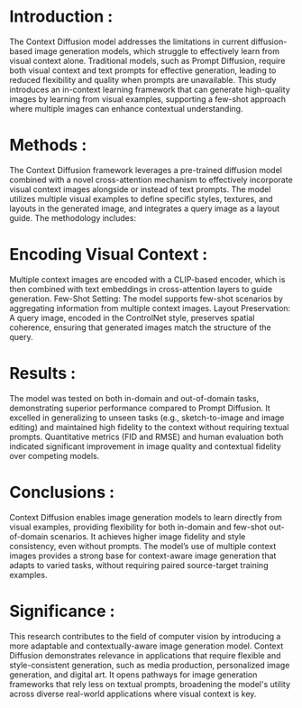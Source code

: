 # Introduction :
The Context Diffusion model addresses the limitations in current diffusion-based image generation models, which struggle to effectively learn from visual context alone. Traditional models, such as Prompt Diffusion, require both visual context and text prompts for effective generation, leading to reduced flexibility and quality when prompts are unavailable. This study introduces an in-context learning framework that can generate high-quality images by learning from visual examples, supporting a few-shot approach where multiple images can enhance contextual understanding.

# Methods :
The Context Diffusion framework leverages a pre-trained diffusion model combined with a novel cross-attention mechanism to effectively incorporate visual context images alongside or instead of text prompts. The model utilizes multiple visual examples to define specific styles, textures, and layouts in the generated image, and integrates a query image as a layout guide. The methodology includes:

# Encoding Visual Context : 
Multiple context images are encoded with a CLIP-based encoder, which is then combined with text embeddings in cross-attention layers to guide generation.
Few-Shot Setting: The model supports few-shot scenarios by aggregating information from multiple context images.
Layout Preservation: A query image, encoded in the ControlNet style, preserves spatial coherence, ensuring that generated images match the structure of the query.

# Results :
The model was tested on both in-domain and out-of-domain tasks, demonstrating superior performance compared to Prompt Diffusion. It excelled in generalizing to unseen tasks (e.g., sketch-to-image and image editing) and maintained high fidelity to the context without requiring textual prompts. Quantitative metrics (FID and RMSE) and human evaluation both indicated significant improvement in image quality and contextual fidelity over competing models.

# Conclusions :
Context Diffusion enables image generation models to learn directly from visual examples, providing flexibility for both in-domain and few-shot out-of-domain scenarios. It achieves higher image fidelity and style consistency, even without prompts. The model’s use of multiple context images provides a strong base for context-aware image generation that adapts to varied tasks, without requiring paired source-target training examples.

# Significance :
This research contributes to the field of computer vision by introducing a more adaptable and contextually-aware image generation model. Context Diffusion demonstrates relevance in applications that require flexible and style-consistent generation, such as media production, personalized image generation, and digital art. It opens pathways for image generation frameworks that rely less on textual prompts, broadening the model's utility across diverse real-world applications where visual context is key.
